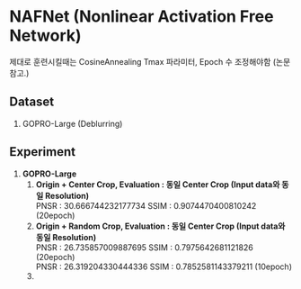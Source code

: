 # NAFNet (Nonlinear Activation Free Network)
제대로 훈련시킬때는 CosineAnnealing Tmax 파라미터, Epoch 수 조정해야함 (논문 참고.)
## Dataset
1. GOPRO-Large (Deblurring)




## Experiment
1. **GOPRO-Large**  
    1. **Origin + Center Crop, Evaluation : 동일 Center Crop (Input data와 동일 Resolution)**  
        PNSR : 30.666744232177734 SSIM : 0.9074470400810242 (20epoch)
    2. **Origin + Random Crop, Evaluation : 동일 Center Crop (Input data와 동일 Resolution)**  
        PNSR : 26.735857009887695 SSIM : 0.7975642681121826 (20epoch)  
        PNSR : 26.319204330444336 SSIM : 0.7852581143379211 (10epoch)
    3. 